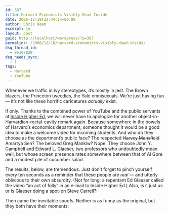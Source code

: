 ```yaml
---
id: 387
title: Harvard Economists Visibly Dead Inside
date: 2006-12-18T22:44:14+00:00
author: Chris Beam
excerpt: \n
layout: post
guid: http://localhost/wordpress/?p=387
permalink: /2006/12/18/harvard-economists-visibly-dead-inside/
dsq_thread_id:
  - 95107829
dsq_needs_sync:
  - 1
tags:
  - Harvard
  - YouTube
---
```

Whenever we traffic in Ivy stereotypes, it&#8217;s mostly in jest. The Brown blazers, the Princeton tweedies, the Yale omnisexuals. We&#8217;re just having fun &#8212; it&#8217;s not like these horrific caricatures _actually_ exist.

If only. Thanks to the combined power of YouTube and the public servants at [Inside Higher Ed](http://www.insidehighered.com/news/2006/12/18/harvard), we will never have to apologize for another object-in-Harvardian-rectal-cavity remark again. Because somewhere in the bowels of Harvard&#8217;s economics department, someone thought it would be a good idea to make a welcome video for incoming students. And who do they choose as the department&#8217;s public face? The respected <strike>Harvey Mansfield</strike> Amartya Sen? The beloved Greg Mankiw? Nope. They choose John Y. Campbell and Edward L. Glaeser, two professors who undoubtedly mean well, but whose screen presence rates somewhere between that of Al Gore and a modest pile of cucumber salad.

The results, below, are tremendous. Just don&#8217;t forget to pinch yourself every ten seconds as a reminder that these people are _real_ &#8212; and utterly oblivious to their own absurdity. (Not for long: a repentant Ed Glaeser called the video &#8220;an act of folly&#8221; in an e-mail to Inside Higher Ed.) Also, is it just us or is Glaeser doing a spot-on Steve Carrell?:&nbsp;

Then came the inevitable spoofs. Neither is as funny as the original, but they both have their moments: